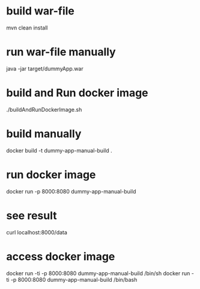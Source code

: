 # build war-file
mvn clean install

# run war-file manually
java -jar target/dummyApp.war 

# build and Run docker image
./buildAndRunDockerImage.sh

# build manually
docker build -t dummy-app-manual-build .
	
# run docker image 	
docker run -p 8000:8080 dummy-app-manual-build

# see result
curl localhost:8000/data

# access docker image
docker run -ti -p 8000:8080 dummy-app-manual-build /bin/sh
docker run -ti -p 8000:8080 dummy-app-manual-build /bin/bash


